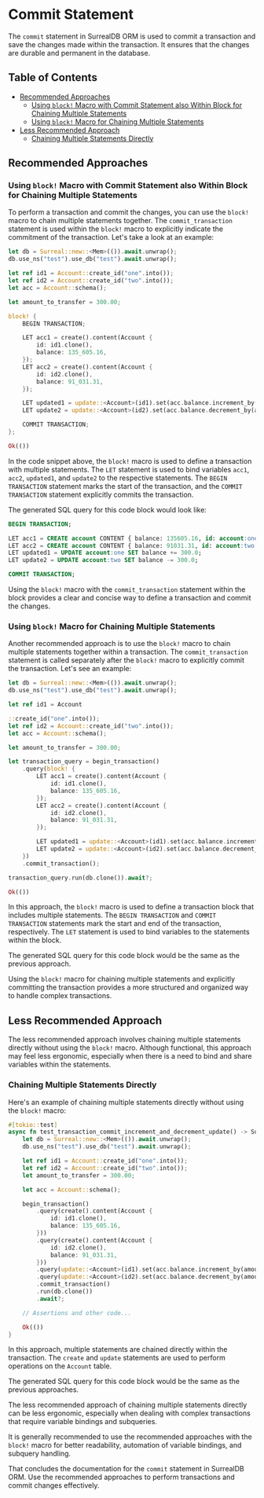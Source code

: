 # Commit Statement

The `commit` statement in SurrealDB ORM is used to commit a transaction and save the changes
made within the transaction. It ensures that the changes are durable and permanent in the database.

## Table of Contents

- [Recommended Approaches](#recommended-approaches)
  - [Using `block!` Macro with Commit Statement also Within Block for Chaining Multiple Statements](#using-block-macro-with-commit-statement-also-within-block-for-chaining-multiple-statements)
  - [Using `block!` Macro for Chaining Multiple Statements](#using-block-macro-for-chaining-multiple-statements)
- [Less Recommended Approach](#less-recommended-approach)
  - [Chaining Multiple Statements Directly](#chaining-multiple-statements-directly)

## Recommended Approaches

### Using `block!` Macro with Commit Statement also Within Block for Chaining Multiple Statements

To perform a transaction and commit the changes, you can use the `block!` macro to chain
multiple statements together. The `commit_transaction` statement is used within the `block!`
macro to explicitly indicate the commitment of the transaction. Let's take a look at an example:

```rust
let db = Surreal::new::<Mem>(()).await.unwrap();
db.use_ns("test").use_db("test").await.unwrap();

let ref id1 = Account::create_id("one".into());
let ref id2 = Account::create_id("two".into());
let acc = Account::schema();

let amount_to_transfer = 300.00;

block! {
    BEGIN TRANSACTION;

    LET acc1 = create().content(Account {
        id: id1.clone(),
        balance: 135_605.16,
    });
    LET acc2 = create().content(Account {
        id: id2.clone(),
        balance: 91_031.31,
    });

    LET updated1 = update::<Account>(id1).set(acc.balance.increment_by(amount_to_transfer));
    LET update2 = update::<Account>(id2).set(acc.balance.decrement_by(amount_to_transfer));

    COMMIT TRANSACTION;
};

Ok(())
```

In the code snippet above, the `block!` macro is used to define a transaction with multiple statements.
The `LET` statement is used to bind variables `acc1`, `acc2`, `updated1`, and `update2` to the respective statements.
The `BEGIN TRANSACTION` statement marks the start of the transaction, and the `COMMIT TRANSACTION` statement explicitly commits the transaction.

The generated SQL query for this code block would look like:

```sql
BEGIN TRANSACTION;

LET acc1 = CREATE account CONTENT { balance: 135605.16, id: account:one };
LET acc2 = CREATE account CONTENT { balance: 91031.31, id: account:two };
LET updated1 = UPDATE account:one SET balance += 300.0;
LET update2 = UPDATE account:two SET balance -= 300.0;

COMMIT TRANSACTION;
```

Using the `block!` macro with the `commit_transaction` statement within the block provides
a clear and concise way to define a transaction and commit the changes.

### Using `block!` Macro for Chaining Multiple Statements

Another recommended approach is to use the `block!` macro to chain multiple statements together
within a transaction. The `commit_transaction` statement is called separately after the `block!`
macro to explicitly commit the transaction. Let's see an example:

```rust
let db = Surreal::new::<Mem>(()).await.unwrap();
db.use_ns("test").use_db("test").await.unwrap();

let ref id1 = Account

::create_id("one".into());
let ref id2 = Account::create_id("two".into());
let acc = Account::schema();

let amount_to_transfer = 300.00;

let transaction_query = begin_transaction()
    .query(block! {
        LET acc1 = create().content(Account {
            id: id1.clone(),
            balance: 135_605.16,
        });
        LET acc2 = create().content(Account {
            id: id2.clone(),
            balance: 91_031.31,
        });

        LET updated1 = update::<Account>(id1).set(acc.balance.increment_by(amount_to_transfer));
        LET update2 = update::<Account>(id2).set(acc.balance.decrement_by(amount_to_transfer));
    })
    .commit_transaction();

transaction_query.run(db.clone()).await?;

Ok(())
```

In this approach, the `block!` macro is used to define a transaction block that includes multiple
statements. The `BEGIN TRANSACTION` and `COMMIT TRANSACTION` statements mark the start and end of the
transaction, respectively. The `LET` statement is used to bind variables to the statements within the block.

The generated SQL query for this code block would be the same as the previous approach.

Using the `block!` macro for chaining multiple statements and explicitly committing the transaction
provides a more structured and organized way to handle complex transactions.

## Less Recommended Approach

The less recommended approach involves chaining multiple statements directly without using the `block!` macro.
Although functional, this approach may feel less ergonomic, especially when there is a need to bind and share variables within the statements.

### Chaining Multiple Statements Directly

Here's an example of chaining multiple statements directly without using the `block!` macro:

```rust
#[tokio::test]
async fn test_transaction_commit_increment_and_decrement_update() -> SurrealdbOrmResult<()> {
    let db = Surreal::new::<Mem>(()).await.unwrap();
    db.use_ns("test").use_db("test").await.unwrap();

    let ref id1 = Account::create_id("one".into());
    let ref id2 = Account::create_id("two".into());
    let amount_to_transfer = 300.00;

    let acc = Account::schema();

    begin_transaction()
        .query(create().content(Account {
            id: id1.clone(),
            balance: 135_605.16,
        }))
        .query(create().content(Account {
            id: id2.clone(),
            balance: 91_031.31,
        }))
        .query(update::<Account>(id1).set(acc.balance.increment_by(amount_to_transfer)))
        .query(update::<Account>(id2).set(acc.balance.decrement_by(amount_to_transfer)))
        .commit_transaction()
        .run(db.clone())
        .await?;

    // Assertions and other code...

    Ok(())
}
```

In this approach, multiple statements are chained directly within the transaction. The `create`
and `update` statements are used to perform operations on the `Account` table.

The generated SQL query for this code block would be the same as the previous approaches.

The less recommended approach of chaining multiple statements directly can be less ergonomic,
especially when dealing with complex transactions that require variable bindings and subqueries.

It is generally recommended to use the recommended approaches with the `block!` macro for better
readability, automation of variable bindings, and subquery handling.

That concludes the documentation for the `commit` statement in SurrealDB ORM. Use the recommended
approaches to perform transactions and commit changes effectively.
